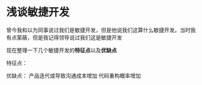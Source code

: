 # 浅谈敏捷开发

曾今我和以为同事说过我们是敏捷开发，但是他说我们这算什么敏捷开发。当时我有点蒙蔽，但是我记得领导说过我们这是敏捷开发

现在整理一下几个敏捷开发的**特征点**以及**优缺点**

特征点：

优缺点： 产品迭代或导致沟通成本增加
  代码重构概率增加